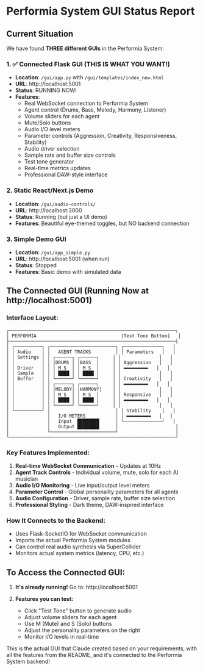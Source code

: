 # Performia System GUI Status Report

## Current Situation

We have found **THREE different GUIs** in the Performia System:

### 1. ✅ **Connected Flask GUI** (THIS IS WHAT YOU WANT!)
- **Location**: `/gui/app.py` with `/gui/templates/index_new.html`
- **URL**: http://localhost:5001
- **Status**: RUNNING NOW!
- **Features**: 
  - Real WebSocket connection to Performia System
  - Agent control (Drums, Bass, Melody, Harmony, Listener)
  - Volume sliders for each agent
  - Mute/Solo buttons
  - Audio I/O level meters
  - Parameter controls (Aggression, Creativity, Responsiveness, Stability)
  - Audio driver selection
  - Sample rate and buffer size controls
  - Test tone generator
  - Real-time metrics updates
  - Professional DAW-style interface

### 2. **Static React/Next.js Demo** 
- **Location**: `/gui/audio-controls/`
- **URL**: http://localhost:3000
- **Status**: Running (but just a UI demo)
- **Features**: Beautiful eye-themed toggles, but NO backend connection

### 3. **Simple Demo GUI**
- **Location**: `/gui/app_simple.py`
- **URL**: http://localhost:5001 (when run)
- **Status**: Stopped
- **Features**: Basic demo with simulated data

## The Connected GUI (Running Now at http://localhost:5001)

### Interface Layout:
```
┌─────────────────────────────────────────────────────────────┐
│ PERFORMIA                               [Test Tone Button]   │
├─────────────────────────────────────────────────────────────┤
│ ┌──────────┐ ┌────────────────────────┐ ┌──────────────┐   │
│ │ Audio    │ │   AGENT TRACKS         │ │ Parameters   │   │
│ │ Settings │ │ ┌──────┐ ┌──────┐     │ │              │   │
│ │          │ │ │DRUMS │ │BASS  │     │ │ Aggression   │   │
│ │ Driver   │ │ │ M S  │ │ M S  │     │ │ ▬▬▬▬▬▬▬▬▬   │   │
│ │ Sample   │ │ │ ████ │ │ ████ │     │ │              │   │
│ │ Buffer   │ │ └──────┘ └──────┘     │ │ Creativity   │   │
│ │          │ │ ┌──────┐ ┌──────┐     │ │ ▬▬▬▬▬▬▬▬▬   │   │
│ │          │ │ │MELODY│ │HARMONY│    │ │              │   │
│ │          │ │ │ M S  │ │ M S  │     │ │ Responsive   │   │
│ │          │ │ │ ████ │ │ ████ │     │ │ ▬▬▬▬▬▬▬▬▬   │   │
│ │          │ │ └──────┘ └──────┘     │ │              │   │
│ └──────────┘ │                        │ │ Stability    │   │
│              │   I/O METERS           │ │ ▬▬▬▬▬▬▬▬▬   │   │
│              │   Input  ████████      │ └──────────────┘   │
│              │   Output ████████      │                     │
│              └────────────────────────┘                     │
└─────────────────────────────────────────────────────────────┘
```

### Key Features Implemented:
1. **Real-time WebSocket Communication** - Updates at 10Hz
2. **Agent Track Controls** - Individual volume, mute, solo for each AI musician
3. **Audio I/O Monitoring** - Live input/output level meters
4. **Parameter Control** - Global personality parameters for all agents
5. **Audio Configuration** - Driver, sample rate, buffer size selection
6. **Professional Styling** - Dark theme, DAW-inspired interface

### How It Connects to the Backend:
- Uses Flask-SocketIO for WebSocket communication
- Imports the actual Performia System modules
- Can control real audio synthesis via SuperCollider
- Monitors actual system metrics (latency, CPU, etc.)

## To Access the Connected GUI:

1. **It's already running!** Go to: http://localhost:5001

2. **Features you can test:**
   - Click "Test Tone" button to generate audio
   - Adjust volume sliders for each agent
   - Use M (Mute) and S (Solo) buttons
   - Adjust the personality parameters on the right
   - Monitor I/O levels in real-time

This is the actual GUI that Claude created based on your requirements, with all the features from the README, and it's connected to the Performia System backend!
